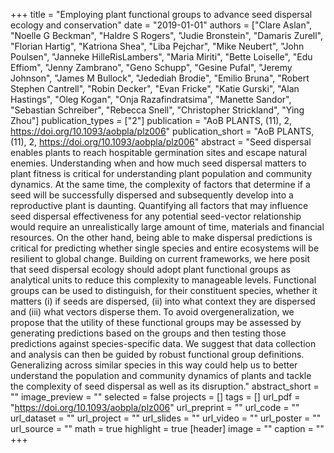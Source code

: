 +++
title = "Employing plant functional groups to advance seed dispersal ecology and conservation"
date = "2019-01-01"
authors = ["Clare Aslan", "Noelle G Beckman", "Haldre S Rogers", "Judie Bronstein", "Damaris Zurell", "Florian Hartig", "Katriona Shea", "Liba Pejchar", "Mike Neubert", "John Poulsen", "Janneke HilleRisLambers", "Maria Miriti", "Bette Loiselle", "Edu Effiom", "Jenny Zambrano", "Geno Schupp", "Gesine Pufal", "Jeremy Johnson", "James M Bullock", "Jedediah Brodie", "Emilio Bruna", "Robert Stephen Cantrell", "Robin Decker", "Evan Fricke", "Katie Gurski", "Alan Hastings", "Oleg Kogan", "Onja Razafindratsima", "Manette Sandor", "Sebastian Schreiber", "Rebecca Snell", "Christopher Strickland", "Ying Zhou"]
publication_types = ["2"]
publication = "AoB PLANTS, (11), 2, https://doi.org/10.1093/aobpla/plz006"
publication_short = "AoB PLANTS, (11), 2, https://doi.org/10.1093/aobpla/plz006"
abstract = "Seed dispersal enables plants to reach hospitable germination sites and escape natural enemies. Understanding when and how much seed dispersal matters to plant fitness is critical for understanding plant population and community dynamics. At the same time, the complexity of factors that determine if a seed will be successfully dispersed and subsequently develop into a reproductive plant is daunting. Quantifying all factors that may influence seed dispersal effectiveness for any potential seed-vector relationship would require an unrealistically large amount of time, materials and financial resources. On the other hand, being able to make dispersal predictions is critical for predicting whether single species and entire ecosystems will be resilient to global change. Building on current frameworks, we here posit that seed dispersal ecology should adopt plant functional groups as analytical units to reduce this complexity to manageable levels. Functional groups can be used to distinguish, for their constituent species, whether it matters (i) if seeds are dispersed, (ii) into what context they are dispersed and (iii) what vectors disperse them. To avoid overgeneralization, we propose that the utility of these functional groups may be assessed by generating predictions based on the groups and then testing those predictions against species-specific data. We suggest that data collection and analysis can then be guided by robust functional group definitions. Generalizing across similar species in this way could help us to better understand the population and community dynamics of plants and tackle the complexity of seed dispersal as well as its disruption."
abstract_short = ""
image_preview = ""
selected = false
projects = []
tags = []
url_pdf = "https://doi.org/10.1093/aobpla/plz006"
url_preprint = ""
url_code = ""
url_dataset = ""
url_project = ""
url_slides = ""
url_video = ""
url_poster = ""
url_source = ""
math = true
highlight = true
[header]
image = ""
caption = ""
+++
